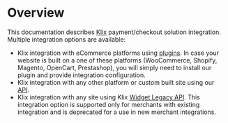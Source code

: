 # Overview

This documentation describes [Klix](https://klix.app) payment/checkout solution integration. Multiple integration options are available:

* Klix integration with eCommerce platforms using [plugins](/../plugins-for-ecommerce-platforms). In case your website is built on a one of these platforms (WooCommerce, Shopify, Magento, OpenCart, Prestashop), you will simply need to install our plugin and provide integration configuration.
* Klix integration with any other platform or custom built site using our [API](/../api).
* Klix integration with any site using Klix [Widget Legacy API](/../widget-api). This integration option is supported only for merchants with existing integration and is deprecated for a use in new merchant integrations.
